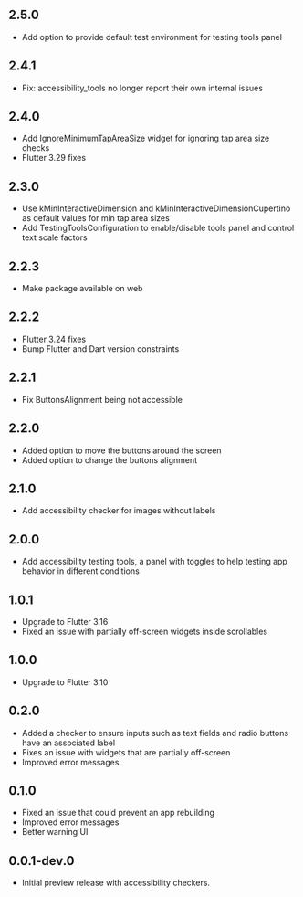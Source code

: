 ## 2.5.0

* Add option to provide default test environment for testing tools panel

## 2.4.1

* Fix: accessibility_tools no longer report their own internal issues

## 2.4.0

* Add IgnoreMinimumTapAreaSize widget for ignoring tap area size checks
* Flutter 3.29 fixes

## 2.3.0

* Use kMinInteractiveDimension and kMinInteractiveDimensionCupertino as default values for min tap area sizes
* Add TestingToolsConfiguration to enable/disable tools panel and control text scale factors

## 2.2.3

* Make package available on web

## 2.2.2

* Flutter 3.24 fixes
* Bump Flutter and Dart version constraints

## 2.2.1

* Fix ButtonsAlignment being not accessible

## 2.2.0

* Added option to move the buttons around the screen
* Added option to change the buttons alignment

## 2.1.0

* Add accessibility checker for images without labels

## 2.0.0

* Add accessibility testing tools, a panel with toggles to help testing app behavior in different conditions

## 1.0.1

* Upgrade to Flutter 3.16
* Fixed an issue with partially off-screen widgets inside scrollables

## 1.0.0

* Upgrade to Flutter 3.10

## 0.2.0

* Added a checker to ensure inputs such as text fields and radio buttons have an associated label
* Fixes an issue with widgets that are partially off-screen
* Improved error messages

## 0.1.0

* Fixed an issue that could prevent an app rebuilding
* Improved error messages
* Better warning UI

## 0.0.1-dev.0

* Initial preview release with accessibility checkers.
